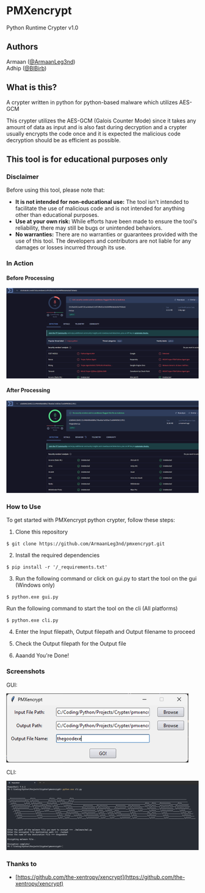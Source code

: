 # PMXencrypt
Python Runtime Crypter v1.0

## Authors

Armaan ([@ArmaanLeg3nd](https://github.com/ArmaanLeg3nd))<br>
Adhip ([@BlBirb](https://github.com/BlBirb))

## What is this?
A crypter written in python for python-based malware which utilizes AES-GCM

This crypter utilizes the AES-GCM (Galois Counter Mode) since it takes any amount of data as input and is also fast during decryption and a crypter usually encrypts the code once and it is expected the malicious code decryption should be as efficient as possible.

## This tool is for educational purposes only

### Disclaimer
Before using this tool, please note that:

- <b>It is not intended for non-educational use:</b> The tool isn't intended to facilitate the use of malicious code and is not intended for anything other than educational purposes.
- <b>Use at your own risk:</b> While efforts have been made to ensure the tool's reliability, there may still be bugs or unintended behaviors.
- <b>No warranties:</b> There are no warranties or guarantees provided with the use of this tool. The developers and contributors are not liable for any damages or losses incurred through its use.

### In Action

#### Before Processing

![Before Using Crypter](./screenshots/before.png "Before using crypter")

#### After Processing

![After Using Crypter](./screenshots/after.png "After using crypter")

### How to Use

To get started with PMXencrypt python crypter, follow these steps:

1. Clone this repository
```shell
$ git clone https://github.com/ArmaanLeg3nd/pmxencrypt.git
```

2. Install the required dependencies

```shell
$ pip install -r '/_requirements.txt'
```

3. Run the following command or click on gui.py to start the tool on the gui (Windows only)
```shell
$ python.exe gui.py
```
Run the following command to start the tool on the cli (All platforms) 
```shell
$ python.exe cli.py
```

4. Enter the Input filepath, Output filepath and Output filename to proceed

5. Check the Output filepath for the Output file
6. Aaandd You're Done!

### Screenshots

GUI:

![PMXencrypt gui screenshot](./screenshots/gui.png "PMXencrypt gui screenshot")

CLI:

![PMXencrypt cli screenshot](./screenshots/cli.png "PMXencrypt cli screenshot")

### Thanks to

- [https://github.com/the-xentropy/xencrypt](https://github.com/the-xentropy/xencrypt)
